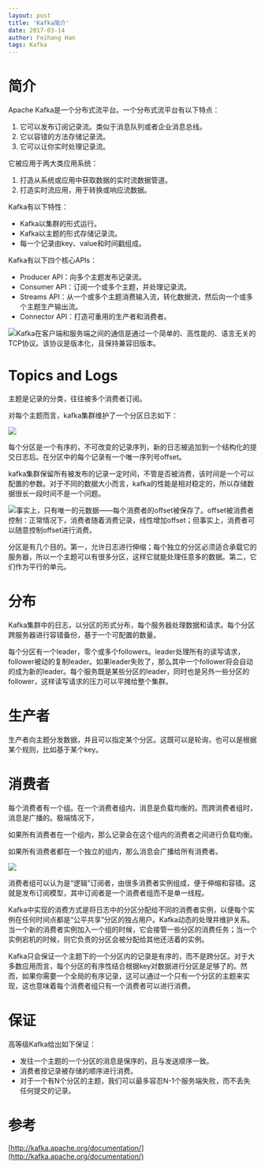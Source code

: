 ```yaml
---
layout: post
title: 'Kafka简介'
date: 2017-03-14
author: Feihang Han
tags: Kafka
---
```


# 简介

Apache Kafka是一个分布式流平台。一个分布式流平台有以下特点：

1. 它可以发布订阅记录流。类似于消息队列或者企业消息总线。
2. 它以容错的方法存储记录流。
3. 它可以让你实时处理记录流。

它被应用于两大类应用系统：

1. 打造从系统或应用中获取数据的实时流数据管道。
2. 打造实时流应用，用于转换或响应流数据。

Kafka有以下特性：

* Kafka以集群的形式运行。
* Kafka以主题的形式存储记录流。
* 每一个记录由key、value和时间戳组成。

Kafka有以下四个核心APIs：

* Producer API：向多个主题发布记录流。
* Consumer API：订阅一个或多个主题，并处理记录流。
* Streams API：从一个或多个主题消费输入流，转化数据流，然后向一个或多个主题生产输出流。
* Connector API：打造可重用的生产者和消费者。

![](http://kafka.apache.org/0102/images/kafka-apis.png)Kafka在客户端和服务端之间的通信是通过一个简单的、高性能的、语言无关的TCP协议。该协议是版本化，且保持兼容旧版本。

# Topics and Logs

主题是记录的分类，往往被多个消费者订阅。

对每个主题而言，kafka集群维护了一个分区日志如下：

![](http://kafka.apache.org/0102/images/log_anatomy.png)

每个分区是一个有序的，不可改变的记录序列，新的日志被追加到一个结构化的提交日志后。在分区中的每个记录有一个唯一序列号offset。

kafka集群保留所有被发布的记录一定时间，不管是否被消费，该时间是一个可以配置的参数。对于不同的数据大小而言，kafka的性能是相对稳定的，所以存储数据很长一段时间不是一个问题。

![](http://kafka.apache.org/0102/images/log_consumer.png)事实上，只有唯一的元数据——每个消费者的offset被保存了。offset被消费者控制：正常情况下，消费者随着消费记录，线性增加offset；但事实上，消费者可以随意控制offset进行消费。

分区是有几个目的。第一，允许日志进行伸缩；每个独立的分区必须适合承载它的服务器，所以一个主题可以有很多分区，这样它就能处理任意多的数据。第二，它们作为平行的单元。

# 分布

Kafka集群中的日志，以分区的形式分布，每个服务器处理数据和请求。每个分区跨服务器进行容错备份，基于一个可配置的数量。

每个分区有一个leader，零个或多个followers。leader处理所有的读写请求，follower被动的复制leader。如果leader失败了，那么其中一个follower将会自动的成为新的leader。每个服务既是某些分区的leader，同时也是另外一些分区的follower，这样读写请求的压力可以平摊给整个集群。

# 生产者

生产者向主题分发数据，并且可以指定某个分区。这既可以是轮询，也可以是根据某个规则，比如基于某个key。

# 消费者

每个消费者有一个组。在一个消费者组内，消息是负载均衡的。而跨消费者组时，消息是广播的。极端情况下，

如果所有消费者在一个组内，那么记录会在这个组内的消费者之间进行负载均衡。

如果所有消费者都在一个独立的组内，那么消息会广播给所有消费者。

![](http://kafka.apache.org/0102/images/consumer-groups.png)

消费者组可以认为是“逻辑”订阅者，由很多消费者实例组成，便于伸缩和容错。这就是发布订阅模型，其中订阅者是一个消费者组而不是单一线程。

Kafka中实现的消费方式是将日志中的分区分配给不同的消费者实例，以便每个实例在任何时间点都是“公平共享”分区的独占用户。Kafka动态的处理并维护关系。当一个新的消费者实例加入一个组的时候，它会接管一些分区的消费任务；当一个实例宕机的时候，则它负责的分区会被分配给其他还活着的实例。

Kafka只会保证一个主题下的一个分区内的记录是有序的，而不是跨分区。对于大多数应用而言，每个分区的有序性结合根据key对数据进行分区是足够了的。然而，如果你需要一个全局的有序记录，这可以通过一个只有一个分区的主题来实现，这也意味着每个消费者组只有一个消费者可以进行消费。

# 保证

高等级Kafka给出如下保证：

* 发往一个主题的一个分区的消息是保序的，且与发送顺序一致。 
* 消费者按记录被存储的顺序进行消费。
* 对于一个有N个分区的主题，我们可以最多容忍N-1个服务端失败，而不丢失任何提交的记录。

# 参考

[http://kafka.apache.org/documentation/](http://kafka.apache.org/documentation/)

